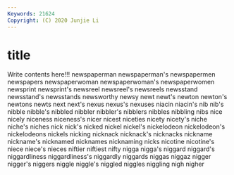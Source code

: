 ```yaml
---
Keywords: 21624
Copyright: (C) 2020 Junjie Li
---
```


# title

Write contents here!!!
newspaperman 
newspaperman's 
newspapermen 
newspapers 
newspaperwoman 
newspaperwoman's 
newspaperwomen
newsprint 
newsprint's 
newsreel 
newsreel's 
newsreels 
newsstand 
newsstand's 
newsstands 
newsworthy 
newsy
newt 
newt's 
newton 
newton's 
newtons 
newts 
next 
next's 
nexus 
nexus's
nexuses 
niacin 
niacin's 
nib 
nib's 
nibble 
nibble's 
nibbled 
nibbler 
nibbler's
nibblers 
nibbles 
nibbling 
nibs 
nice 
nicely 
niceness 
niceness's 
nicer 
nicest
niceties 
nicety 
nicety's 
niche 
niche's 
niches 
nick 
nick's 
nicked 
nickel
nickel's 
nickelodeon 
nickelodeon's 
nickelodeons 
nickels 
nicking 
nicknack 
nicknack's 
nicknacks 
nickname
nickname's 
nicknamed 
nicknames 
nicknaming 
nicks 
nicotine 
nicotine's 
niece 
niece's 
nieces
niftier 
niftiest 
nifty 
nigga 
nigga's 
niggard 
niggard's 
niggardliness 
niggardliness's 
niggardly
niggards 
niggas 
niggaz 
nigger 
nigger's 
niggers 
niggle 
niggle's 
niggled 
niggles
niggling 
nigh 
nigher 
